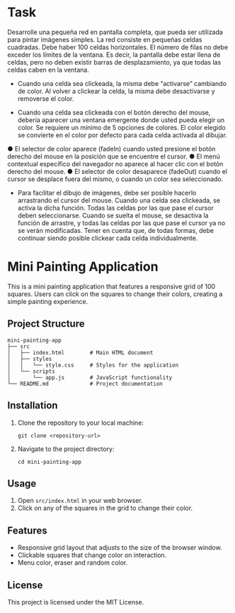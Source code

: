 # Task

Desarrolle una pequeña red en pantalla completa, que pueda ser utilizada para pintar imágenes simples. La red consiste en pequeñas celdas cuadradas. Debe haber 100 celdas horizontales. El número de filas no debe exceder los límites de la ventana. Es decir, la pantalla debe estar llena de celdas, pero no deben existir barras de desplazamiento, ya que todas las celdas caben en la ventana.

- Cuando una celda sea clickeada, la misma debe “activarse” cambiando de color. Al volver a clickear la celda, la misma debe desactivarse y removerse el color.

- Cuando una celda sea clickeada con el botón derecho del mouse, debería aparecer una ventana emergente donde usted pueda elegir un color. Se requiere un mínimo de 5 opciones de colores. El color elegido se convierte en el color por defecto para cada celda activada al dibujar.

● El selector de color aparece (fadeIn) cuando usted presione el botón derecho del mouse en la posición que se encuentre el cursor.
● El menú contextual específico del navegador no aparece al hacer clic con el botón derecho del mouse.
● El selector de color desaparece (fadeOut) cuando el cursor se desplace fuera del mismo, o cuando un color sea seleccionado.

- Para facilitar el dibujo de imágenes, debe ser posible hacerlo arrastrando el cursor del mouse. Cuando una celda sea clickeada, se activa la dicha función. Todas las celdas por las que pase el cursor deben seleccionarse. Cuando se suelta el mouse, se desactiva la función de arrastre, y todas las celdas por las que pase el cursor ya no se verán modificadas. Tener en cuenta que, de todas formas, debe continuar siendo posible clickear cada celda individualmente.

# Mini Painting Application

This is a mini painting application that features a responsive grid of 100 squares. Users can click on the squares to change their colors, creating a simple painting experience.

## Project Structure

```
mini-painting-app
├── src
│   ├── index.html        # Main HTML document
│   ├── styles
│   │   └── style.css     # Styles for the application
│   └── scripts
│       └── app.js        # JavaScript functionality
└── README.md             # Project documentation
```

## Installation

1. Clone the repository to your local machine:
   ```
   git clone <repository-url>
   ```
2. Navigate to the project directory:
   ```
   cd mini-painting-app
   ```

## Usage

1. Open `src/index.html` in your web browser.
2. Click on any of the squares in the grid to change their color.

## Features

- Responsive grid layout that adjusts to the size of the browser window.
- Clickable squares that change color on interaction.
- Menu color, eraser and random color.

## License

This project is licensed under the MIT License.
